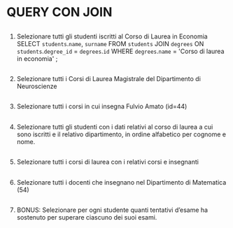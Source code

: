 # QUERY CON JOIN

##

1. Selezionare tutti gli studenti iscritti al Corso di Laurea in Economia
SELECT `students`.`name`, `surname`
FROM `students`
JOIN `degrees` ON `students`.`degree_id` = `degrees`.`id`
WHERE `degrees`.`name` = 'Corso di laurea in economia' ;

##

2. Selezionare tutti i Corsi di Laurea Magistrale del Dipartimento di Neuroscienze

##

3. Selezionare tutti i corsi in cui insegna Fulvio Amato (id=44)

##

4. Selezionare tutti gli studenti con i dati relativi al corso di laurea a cui sono iscritti e il
   relativo dipartimento, in ordine alfabetico per cognome e nome.

##

5. Selezionare tutti i corsi di laurea con i relativi corsi e insegnanti

##

6. Selezionare tutti i docenti che insegnano nel Dipartimento di Matematica (54)

##

7. BONUS: Selezionare per ogni studente quanti tentativi d’esame ha sostenuto per superare ciascuno dei suoi esami.

#####

